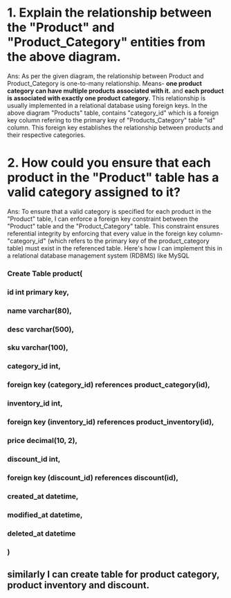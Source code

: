 # 1. Explain the relationship between the "Product" and "Product_Category" entities from the above diagram.

Ans: As per the given diagram, the relationship between Product and Product_Category is one-to-many relationship. Means- **one product category can have multiple products associated with it.** and **each product is associated with exactly one product category.**
This relationship is usually implemented in a relational database using foreign keys. In the above diagram "Products" table, contains "category_id" which is a foreign key column refering to the primary key of "Products_Category" table "id" column. This foreign key establishes the relationship between products and their respective categories.

# 2. How could you ensure that each product in the "Product" table has a valid category assigned to it?
Ans: To ensure that a valid category is specified for each product in the "Product" table, I can enforce a foreign key constraint between the "Product" table and the "Product_Category" table. This constraint ensures referential integrity by enforcing that every value in the foreign key column-"category_id" (which refers to the primary key of the product_category table) must exist in the referenced table.
Here's how I can implement this in a relational database management system (RDBMS) like MySQL
 ### Create Table product( 
  ### id int primary key,
  ### name varchar(80),
  ### desc varchar(500),
  ### sku varchar(100),
  ### category_id int,
  ### foreign key (category_id) references product_category(id),
  ### inventory_id int,
  ### foreign key (inventory_id) references product_inventory(id),
  ### price decimal(10, 2),
  ### discount_id int,
  ### foreign key (discount_id) references discount(id),
  ### created_at datetime,
  ### modified_at datetime,
  ### deleted_at datetime
### )

## similarly I can create table for product category, product inventory and discount.
